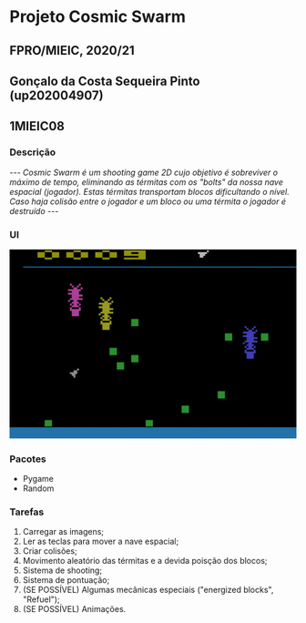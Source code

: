 # Projeto Cosmic Swarm
## FPRO/MIEIC, 2020/21
## Gonçalo da Costa Sequeira Pinto (up202004907)
## 1MIEIC08
### Descrição

*--- Cosmic Swarm é um shooting game 2D cujo objetivo é sobreviver o máximo de tempo, eliminando as térmitas com os "bolts" da nossa nave espacial (jogador). Estas térmitas transportam blocos dificultando o nível. Caso haja colisão entre o jogador e um bloco ou uma térmita o jogador é destruído ---*

### UI

![UI](https://github.com/gpe0/cosmic-swarm/blob/main/images/cosmicswarm.jpg)

### Pacotes

- Pygame
- Random

### Tarefas

1. Carregar as imagens;
2. Ler as teclas para mover a nave espacial;
3. Criar colisões;
4. Movimento aleatório das térmitas e a devida poisção dos blocos;
5. Sistema de shooting;
6. Sistema de pontuação;
7. (SE POSSÍVEL) Algumas mecânicas especiais ("energized blocks", "Refuel");
8. (SE POSSÍVEL) Animações.
